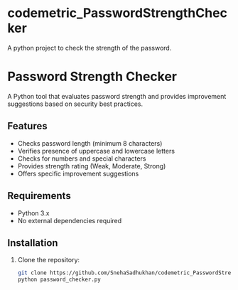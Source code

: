 # codemetric_PasswordStrengthChecker
A python project to check the strength of the password. 
# Password Strength Checker

A Python tool that evaluates password strength and provides improvement suggestions based on security best practices.

## Features
- Checks password length (minimum 8 characters)
- Verifies presence of uppercase and lowercase letters
- Checks for numbers and special characters
- Provides strength rating (Weak, Moderate, Strong)
- Offers specific improvement suggestions

## Requirements
- Python 3.x
- No external dependencies required

## Installation
1. Clone the repository:
   ```bash
   git clone https://github.com/SnehaSadhukhan/codemetric_PasswordStrengthChecker.git
   python password_checker.py
